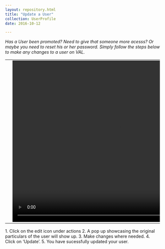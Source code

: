 ```yaml
---
layout: repository.html
title: "Update a User"
collection: UserProfile
date: 2016-10-12

---
```

_Has a User been promoted? Need to give that someone more acesss? Or maybe you need to reset his or her password. Simply follow the steps below to make any changes to a user on VAL._

<table>
<tr>
<td width="50px"></td>
<td width="700px">
<video width="700" height="525" controls>
	<source src="/assets/video/How_to_update_new_user.mp4" type="video/mp4">
	Your browser does not support the video tag.
</video>
</td>
<td width="50px"></td>
</tr>
</table>
1.	Click on the edit icon under actions
2.	A pop up showcasing the original particulars of the user will show up.
3.	Make changes where needed.
4.  Click on ‘Update’.
5.  You have sucessfully updated your user.
